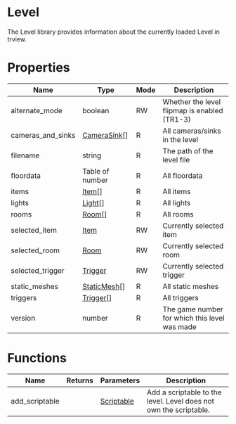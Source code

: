 # Level

The Level library provides information about the currently loaded Level in trview.

# Properties
| Name | Type | Mode | Description |
| ---- | ---- | ---- | ---- |
| alternate_mode | boolean | RW | Whether the level flipmap is enabled (TR1-3) |
| cameras_and_sinks | [CameraSink](camera_sink.md)[] | R | All cameras/sinks in the level |
| filename | string | R | The path of the level file |
| floordata | Table of number  | R | All floordata |
| items | [Item](item.md)[] | R | All items |
| lights | [Light](light.md)[] | R | All lights |
| rooms | [Room](room.md)[] | R | All rooms |
| selected_item | [Item](item.md) | RW | Currently selected item |
| selected_room | [Room](room.md) | RW | Currently selected room |
| selected_trigger | [Trigger](trigger.md) | RW | Currently selected trigger |
| static_meshes | [StaticMesh](staticmesh.md)[] | R | All static meshes |
| triggers | [Trigger](trigger.md)[] | R | All triggers |
| version | number | R | The game number for which this level was made |

# Functions

| Name | Returns | Parameters | Description |
| ---- | ------- | ---------- | ----------- |
| add_scriptable | | [Scriptable](scriptable.md) | Add a scriptable to the level. Level does not own the scriptable. |
